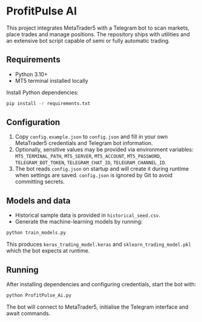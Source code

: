 # ProfitPulse AI

This project integrates MetaTrader5 with a Telegram bot to scan markets,
place trades and manage positions. The repository ships with utilities and
an extensive bot script capable of semi or fully automatic trading.

## Requirements

* Python 3.10+
* MT5 terminal installed locally

Install Python dependencies:

```bash
pip install -r requirements.txt
```

## Configuration

1. Copy `config.example.json` to `config.json` and fill in your own
   MetaTrader5 credentials and Telegram bot information.
2. Optionally, sensitive values may be provided via environment variables:
   `MT5_TERMINAL_PATH`, `MT5_SERVER`, `MT5_ACCOUNT`, `MT5_PASSWORD`,
   `TELEGRAM_BOT_TOKEN`, `TELEGRAM_CHAT_ID`, `TELEGRAM_CHANNEL_ID`.
3. The bot reads `config.json` on startup and will create it during runtime
   when settings are saved. `config.json` is ignored by Git to avoid
   committing secrets.

## Models and data

* Historical sample data is provided in `historical_seed.csv`.
* Generate the machine-learning models by running:

```bash
python train_models.py
```

This produces `keras_trading_model.keras` and `sklearn_trading_model.pkl`
which the bot expects at runtime.

## Running

After installing dependencies and configuring credentials, start the bot
with:

```bash
python ProfitPulse_Ai.py
```

The bot will connect to MetaTrader5, initialise the Telegram interface and
await commands.
